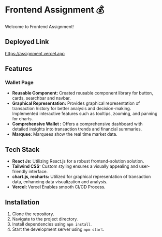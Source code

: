 # Frontend  Assignment 💰

Welcome to Frontend Assignment!

## Deployed Link
https://assignment.vercel.app


## Features

### Wallet Page
- **Reusable Component:** Created reusable component library for button, cards, searchbar and navbar.
- **Graphical Representation:** Provides graphical representation of transaction history for better analysis and decision-making. Implemented interactive features such as tooltips, zooming, and panning for charts.
- **Comprehensive Wallet :** Offers a comprehensive dashboard with detailed insights into transaction trends and financial summaries.
- **Marquee:** Marquees show the real time market data.


## Tech Stack

- **React Js:** Utilizing  React.js for a robust frontend-solution solution.
- **Tailwind CSS:** Custom styling ensures a visually appealing and user-friendly interface.
- **chart.js, recharts:** Utilized for graphical representation of transaction data, enhancing data visualization and analysis.
- **Vercel:** Vercel Enables smooth CI/CD Process.

## Installation

1. Clone the repository.
2. Navigate to the project directory.
3. Install dependencies using `npm install`.
4. Start the development server using `npm start`.